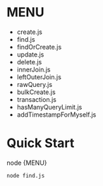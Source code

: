 # MENU

- create.js
- find.js
- findOrCreate.js
- update.js
- delete.js
- innerJoin.js
- leftOuterJoin.js
- rawQuery.js
- bulkCreate.js
- transaction.js
- hasManyQueryLimit.js
- addTimestampForMyself.js

# Quick Start

node {MENU}

```
node find.js
```
